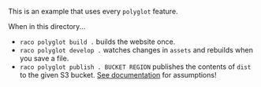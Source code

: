 This is an example that uses every `polyglot` feature.

When in this directory...

* `raco polyglot build .` builds the website once.
* `raco polyglot develop .` watches changes in `assets` and rebuilds when you save a file.
* `raco polyglot publish . BUCKET REGION` publishes the contents of `dist` to the given S3 bucket. [See documentation](https://docs.racket-lang.org/polyglot/index.html) for assumptions!

